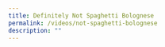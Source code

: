 ```yaml
---
title: Definitely Not Spaghetti Bolognese
permalink: /videos/not-spaghetti-bolognese
description: ""
---
```

